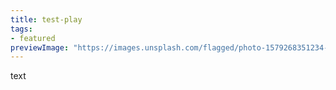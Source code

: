 ```yaml
---
title: test-play
tags:
- featured
previewImage: "https://images.unsplash.com/flagged/photo-1579268351234-073f85929562?ixlib=rb-4.0.3&ixid=M3wxMjA3fDB8MHxwaG90by1wYWdlfHx8fGVufDB8fHx8fA%3D%3D&auto=format&fit=crop&w=1974&q=80"
---
```


text